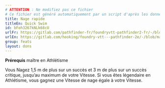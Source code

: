 ```yaml
---
# ATTENTION : Ne modifiez pas ce fichier
# Ce fichier est généré automatiquement par un script d'après les données du module Foundry VTT officiel et de sa traduction
title: Nage rapide
titleEn: Quick Swim
id: bFoh3267kNLk68cU
urlFr: https://gitlab.com/pathfinder-fr/foundryvtt-pathfinder2-fr/-/blob/master/data/feats/bFoh3267kNLk68cU.htm
urlEn: https://gitlab.com/hooking/foundry-vtt---pathfinder-2e/-/blob/master/packs/data/feats.db/quick-swim.json
group: feats
layout: dons
---
```

**Prérequis** maître en Athlétisme

Vous Nagez 1,5 m de plus sur un succès et 3 m de plus sur un succès critique, jusqu’au maximum de votre Vitesse. Si vous êtes légendaire en Athlétisme, vous gagnez une Vitesse de nage égale à votre Vitesse.


